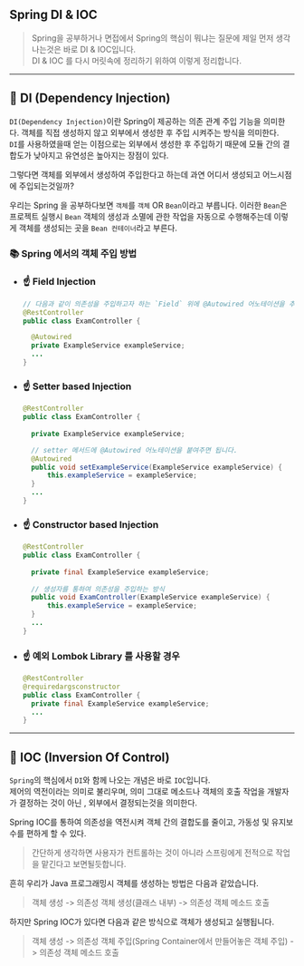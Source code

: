## Spring DI & IOC

> Spring을 공부하거나 면접에서 Spring의 핵심이 뭐냐는 질문에 제일 먼저 생각나는것은 바로 DI & IOC입니다.<br>
> DI & IOC 를 다시 머릿속에 정리하기 위하여 이렇게 정리합니다.

---

## 🌟 DI (Dependency Injection)

`DI(Dependency Injection)`이란 Spring이 제공하는 의존 관계 주입 기능을 의미한다. 객체를 직접 생성하지 않고 외부에서 생성한 후 주입 시켜주는 방식을 의미한다.<br>
`DI`를 사용하였을때 얻는 이점으로는 외부에서 생성한 후 주입하기 때문에 모듈 간의 결합도가 낮아지고 유연성은 높아지는 장점이 있다.

그렇다면 객체를 외부에서 생성하여 주입한다고 하는데 과연 어디서 생성되고 어느시점에 주입되는것일까?

우리는 Spring 을 공부하다보면 `객체`를 `객체` OR `Bean`이라고 부릅니다. 이러한 `Bean`은 프로젝트 실행시
`Bean` 객체의 생성과 소멸에 관한 작업을 자동으로 수행해주는데 이렇게 객체를 생성되는 곳을 `Bean 컨테이너`라고 부른다.

### 📚 Spring 에서의 객체 주입 방법
- ### ☝ Field Injection
  ```java
  // 다음과 같이 의존성을 주입하고자 하는 `Field` 위에 @Autowired 어노테이션을 추가하면됩니다. 
  @RestController
  public class ExamController {
  
    @Autowired
    private ExampleService exampleService;
    ...
  }
  ```

- ### ☝ Setter based Injection
  ```java
  @RestController
  public class ExamController {
    
    private ExampleService exampleService;
  
    // setter 메서드에 @Autowired 어노테이션을 붙여주면 됩니다.
    @Autowired
    public void setExampleService(ExampleService exampleService) {
        this.exampleService = exampleService;
    }
    ...
  }
  ```

- ### ☝ Constructor based Injection
  ```java
  @RestController
  public class ExamController {
    
    private final ExampleService exampleService;
    
    // 생성자를 통하여 의존성을 주입하는 방식 
    public void ExamController(ExampleService exampleService) {
        this.exampleService = exampleService;
    }
    ...
  }
  ```

- ### ☝ 예외 Lombok Library 를 사용할 경우
  ```java
  @RestController
  @requiredargsconstructor
  public class ExamController {
    private final ExampleService exampleService;
    ...
  }
  ```
  
---

## 🌟 IOC (Inversion Of Control)

`Spring`의 핵심에서 `DI`와 함께 나오는 개념은 바로 `IOC`입니다.<br>
제어의 역전이라는 의미로 불리우며, 의미 그대로 메소드나 객체의 호출 작업을 개발자가 결정하는 것이 아닌 , 외부에서 결정되는것을 의미한다.

Spring IOC를 통하여 의존성을 역전시켜 객체 간의 결합도를 줄이고, 가동성 및 유지보수를 편하게 할 수 있다.

> 간단하게 생각하면 사용자가 컨트롤하는 것이 아니라 스프링에게 전적으로 작업을 맡긴다고 보면될듯합니다.

흔히 우리가 Java 프로그래밍시 객체를 생성하는 방법은 다음과 같았습니다.<br>

> 객체 생성 -> 의존성 객체 생성(클래스 내부) -> 의존성 객체 메소드 호출  

하지만 Spring IOC가 있다면 다음과 같은 방식으로 객체가 생성되고 실행됩니다.
> 객체 생성 -> 의존성 객체 주입(Spring Container에서 만들어놓은 객체 주입) -> 의존성 객체 메소드 호출




